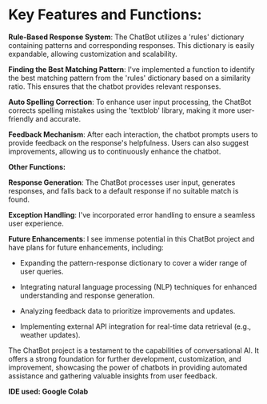 # Key Features and Functions:

**Rule-Based Response System**: The ChatBot utilizes a 'rules' dictionary containing patterns and corresponding responses. This dictionary is easily expandable, allowing customization and scalability.

**Finding the Best Matching Pattern**: I've implemented a function to identify the best matching pattern from the 'rules' dictionary based on a similarity ratio. This ensures that the chatbot provides relevant responses.

**Auto Spelling Correction**: To enhance user input processing, the ChatBot corrects spelling mistakes using the 'textblob' library, making it more user-friendly and accurate.

**Feedback Mechanism**: After each interaction, the chatbot prompts users to provide feedback on the response's helpfulness. Users can also suggest improvements, allowing us to continuously enhance the chatbot.

**Other Functions:**

**Response Generation**: The ChatBot processes user input, generates responses, and falls back to a default response if no suitable match is found.

**Exception Handling**: I've incorporated error handling to ensure a seamless user experience.

**Future Enhancements**: I see immense potential in this ChatBot project and have plans for future enhancements, including:

- Expanding the pattern-response dictionary to cover a wider range of user queries.

- Integrating natural language processing (NLP) techniques for enhanced understanding and response generation.

- Analyzing feedback data to prioritize improvements and updates.

- Implementing external API integration for real-time data retrieval (e.g., weather updates).

The ChatBot project is a testament to the capabilities of conversational AI. It offers a strong foundation for further development, customization, and improvement, showcasing the power of chatbots in providing automated assistance and gathering valuable insights from user feedback.

**IDE used: Google Colab**
